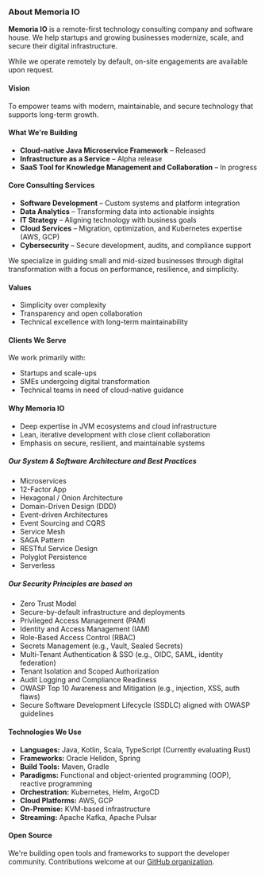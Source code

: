 ### About Memoria IO

**Memoria IO** is a remote-first technology consulting company and software house. We help startups and growing businesses modernize, scale, and secure their digital infrastructure.

While we operate remotely by default, on-site engagements are available upon request.

#### Vision

To empower teams with modern, maintainable, and secure technology that supports long-term growth.

#### What We're Building

- **Cloud-native Java Microservice Framework** – Released  
- **Infrastructure as a Service** – Alpha release  
- **SaaS Tool for Knowledge Management and Collaboration** – In progress

#### Core Consulting Services

- **Software Development** – Custom systems and platform integration  
- **Data Analytics** – Transforming data into actionable insights  
- **IT Strategy** – Aligning technology with business goals  
- **Cloud Services** – Migration, optimization, and Kubernetes expertise (AWS, GCP)  
- **Cybersecurity** – Secure development, audits, and compliance support  

We specialize in guiding small and mid-sized businesses through digital transformation with a focus on performance, resilience, and simplicity.

#### Values

- Simplicity over complexity  
- Transparency and open collaboration  
- Technical excellence with long-term maintainability

#### Clients We Serve

We work primarily with:

- Startups and scale-ups  
- SMEs undergoing digital transformation  
- Technical teams in need of cloud-native guidance

#### Why Memoria IO

- Deep expertise in JVM ecosystems and cloud infrastructure  
- Lean, iterative development with close client collaboration  
- Emphasis on secure, resilient, and maintainable systems

##### Our System & Software Architecture and Best Practices

- Microservices  
- 12-Factor App  
- Hexagonal / Onion Architecture  
- Domain-Driven Design (DDD)  
- Event-driven Architectures  
- Event Sourcing and CQRS  
- Service Mesh  
- SAGA Pattern  
- RESTful Service Design  
- Polyglot Persistence  
- Serverless

##### Our Security Principles are based on

- Zero Trust Model  
- Secure-by-default infrastructure and deployments  
- Privileged Access Management (PAM)  
- Identity and Access Management (IAM)  
- Role-Based Access Control (RBAC)  
- Secrets Management (e.g., Vault, Sealed Secrets)  
- Multi-Tenant Authentication & SSO (e.g., OIDC, SAML, identity federation)  
- Tenant Isolation and Scoped Authorization  
- Audit Logging and Compliance Readiness  
- OWASP Top 10 Awareness and Mitigation (e.g., injection, XSS, auth flaws)  
- Secure Software Development Lifecycle (SSDLC) aligned with OWASP guidelines

#### Technologies We Use

- **Languages:** Java, Kotlin, Scala, TypeScript (Currently evaluating Rust)  
- **Frameworks:** Oracle Helidon, Spring  
- **Build Tools:** Maven, Gradle  
- **Paradigms:** Functional and object-oriented programming (OOP), reactive programming  
- **Orchestration:** Kubernetes, Helm, ArgoCD  
- **Cloud Platforms:** AWS, GCP  
- **On-Premise:** KVM-based infrastructure  
- **Streaming:** Apache Kafka, Apache Pulsar

#### Open Source

We're building open tools and frameworks to support the developer community. Contributions welcome at our [GitHub organization](https://github.com/memoria-io/).
